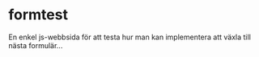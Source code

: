 # formtest

En enkel js-webbsida för att testa hur man kan implementera att växla till nästa formulär...




